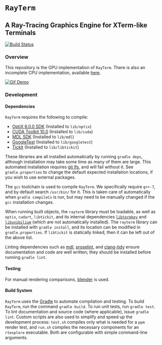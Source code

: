 # `RayTerm`

## A Ray-Tracing Graphics Engine for XTerm-like Terminals

[![Build Status](https://travis-ci.com/Michionlion/rayterm.svg?branch=master)](https://travis-ci.com/Michionlion/rayterm)

### Overview

This repository is the GPU implementation of `RayTerm`. There is also an
incomplete CPU implementation, available [here](https://github.com/Michionlion/rayterm-cpu).

[![Gif Demo](https://media.githubusercontent.com/media/Michionlion/compdoc/master/rtexplore/terminal.gif)](https://www.youtube.com/embed/mr3k4GER3Rs?loop=1&playlist=mr3k4GER3Rs&controls=0&autoplay=1)

### Development

#### Dependencies

`RayTerm` requires the following to compile:

* [OptiX 6.0.0 SDK](http://raytracing-docs.nvidia.com/optix_6_0/index.html)
  (Installed to `lib/optix`)
* [CUDA Toolkit 10.0](https://developer.nvidia.com/cuda-toolkit-archive)
  (Installed to `lib/cuda`)
* [MDL SDK](https://developer.nvidia.com/mdl-sdk)
  (Installed to `lib/mdl`)
* [GoogleTest](https://github.com/google/googletest)
  (Installed to `lib/googletest`)
* [Tickit](https://github.com/Michionlion/libtickit)
  (Installed to `lib/libtickit`)

These libraries are all installed automatically by running `gradle deps`,
although installation may take some time as many of them are large. This
automated installation requires [git lfs](https://git-lfs.github.com/), and
will fail without it. See `gradle.properties` to change the default expected
installation locations, if you wish to use external packages.

The `gcc` toolchain is used to compile `RayTerm`. We specifically require
`g++-7`, and by default search `/usr/bin/` for it. This is taken care of
automatically when `gradle compileCu` is run, but may need to be manually
changed if the `gcc` installation changes.

When running built objects, the `rayterm` library must be loadable, as well as
`optix`, `cudart`, `libtickit`, and its internal dependencies
[`libtermkey`](http://www.leonerd.org.uk/code/libtermkey/) and
[`libunibilium`](https://github.com/mauke/unibilium) (which are not
automatically installed). The `rayterm` library can be installed with
`gradle install`, and its location can be modified in `gradle.properties`. If
`libtickit` is statically linked, then it can be left out of the above list.

Linting dependencies such as [mdl](https://github.com/markdownlint/markdownlint),
[proselint](https://github.com/amperser/proselint/), and
[clang-tidy](https://clang.llvm.org/extra/clang-tidy/) ensure documentation and
code are well written; they should be installed before running `gradle lint`.

#### Testing

For manual rendering comparisons, [blender](https://www.blender.org/) is used.

#### Build System

`RayTerm` uses the [Gradle](https://gradle.org/) to automate compilation and
testing. To build `RayTerm`, run the command `gradle build`. To run unit tests,
run `gradle test`. To lint documentation and source code (where applicable),
issue `gradle lint`. Custom scripts are also used to simplify and speed up the
development process: `test.sh` compiles only what is needed for a `ppm` render
test, and `run.sh` compiles the necessary components for an `rtexplore`
executable. Both are configurable with simple command-line arguments.
